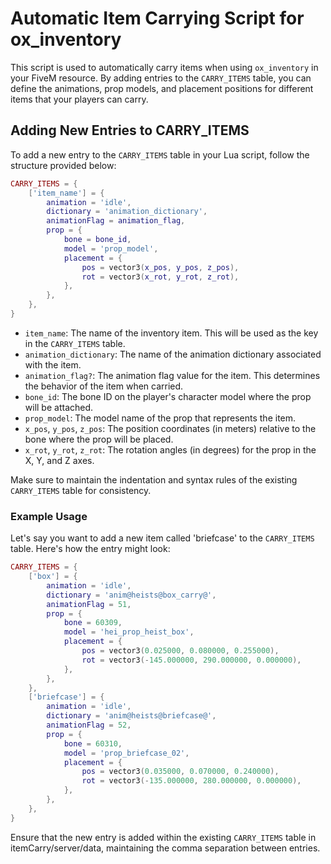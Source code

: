 # Automatic Item Carrying Script for ox_inventory

This script is used to automatically carry items when using `ox_inventory` in your FiveM resource. By adding entries to the `CARRY_ITEMS` table, you can define the animations, prop models, and placement positions for different items that your players can carry.

## Adding New Entries to CARRY_ITEMS

To add a new entry to the `CARRY_ITEMS` table in your Lua script, follow the structure provided below:

```lua
CARRY_ITEMS = {
    ['item_name'] = {
        animation = 'idle',
        dictionary = 'animation_dictionary',
        animationFlag = animation_flag,
        prop = {
            bone = bone_id,
            model = 'prop_model',
            placement = {
                pos = vector3(x_pos, y_pos, z_pos),
                rot = vector3(x_rot, y_rot, z_rot),
            },
        },
    },
}
```

- `item_name`: The name of the inventory item. This will be used as the key in the `CARRY_ITEMS` table.
- `animation_dictionary`: The name of the animation dictionary associated with the item.
- `animation_flag?`: The animation flag value for the item. This determines the behavior of the item when carried.
- `bone_id`: The bone ID on the player's character model where the prop will be attached.
- `prop_model`: The model name of the prop that represents the item.
- `x_pos`, `y_pos`, `z_pos`: The position coordinates (in meters) relative to the bone where the prop will be placed.
- `x_rot`, `y_rot`, `z_rot`: The rotation angles (in degrees) for the prop in the X, Y, and Z axes.

Make sure to maintain the indentation and syntax rules of the existing `CARRY_ITEMS` table for consistency.

### Example Usage

Let's say you want to add a new item called 'briefcase' to the `CARRY_ITEMS` table. Here's how the entry might look:

```lua
CARRY_ITEMS = {
    ['box'] = {
        animation = 'idle',
        dictionary = 'anim@heists@box_carry@',
        animationFlag = 51,
        prop = {
            bone = 60309,
            model = 'hei_prop_heist_box',
            placement = {
                pos = vector3(0.025000, 0.080000, 0.255000),
                rot = vector3(-145.000000, 290.000000, 0.000000),
            },
        },
    },
    ['briefcase'] = {
        animation = 'idle',
        dictionary = 'anim@heists@briefcase@',
        animationFlag = 52,
        prop = {
            bone = 60310,
            model = 'prop_briefcase_02',
            placement = {
                pos = vector3(0.035000, 0.070000, 0.240000),
                rot = vector3(-135.000000, 280.000000, 0.000000),
            },
        },
    },
}
```

Ensure that the new entry is added within the existing `CARRY_ITEMS` table in itemCarry/server/data, maintaining the comma separation between entries.
